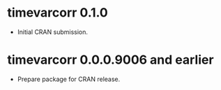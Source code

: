 # timevarcorr 0.1.0

* Initial CRAN submission.

# timevarcorr 0.0.0.9006 and earlier

* Prepare package for CRAN release.
